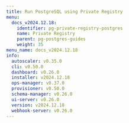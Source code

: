 ```yaml
---
title: Run PostgreSQL using Private Registry
menu:
  docs_v2024.12.18:
    identifier: pg-private-registry-postgres
    name: Private Registry
    parent: pg-postgres-guides
    weight: 35
menu_name: docs_v2024.12.18
info:
  autoscaler: v0.35.0
  cli: v0.50.0
  dashboard: v0.26.0
  installer: v2024.12.18
  ops-manager: v0.37.0
  provisioner: v0.50.0
  schema-manager: v0.26.0
  ui-server: v0.26.0
  version: v2024.12.18
  webhook-server: v0.26.0
---
```


